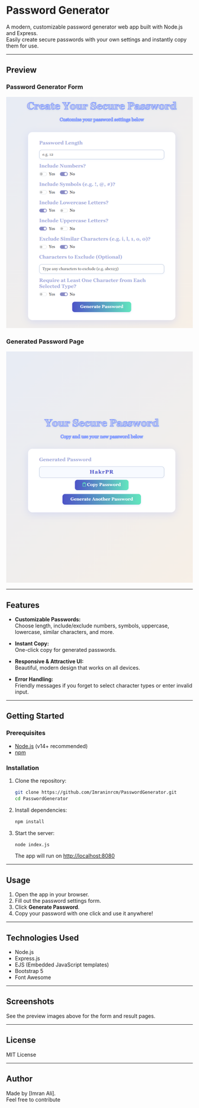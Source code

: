 # Password Generator

A modern, customizable password generator web app built with Node.js and Express.  
Easily create secure passwords with your own settings and instantly copy them for use.

---

## Preview

### Password Generator Form

![Password Generator Form](./public/assets/preview1.png)

### Generated Password Page

![Generated Password Page](./public/assets/preview2.png)

---

## Features

- **Customizable Passwords:**  
  Choose length, include/exclude numbers, symbols, uppercase, lowercase, similar characters, and more.

- **Instant Copy:**  
  One-click copy for generated passwords.

- **Responsive & Attractive UI:**  
  Beautiful, modern design that works on all devices.

- **Error Handling:**  
  Friendly messages if you forget to select character types or enter invalid input.

---

## Getting Started

### Prerequisites

- [Node.js](https://nodejs.org/) (v14+ recommended)
- [npm](https://www.npmjs.com/)

### Installation

1. Clone the repository:

   ```bash
   git clone https://github.com/Imraninrcm/PasswordGenerator.git
   cd PasswordGenerator
   ```

2. Install dependencies:

   ```bash
   npm install
   ```

3. Start the server:
   ```bash
   node index.js
   ```
   The app will run on [http://localhost:8080](http://localhost:8080)

---

## Usage

1. Open the app in your browser.
2. Fill out the password settings form.
3. Click **Generate Password**.
4. Copy your password with one click and use it anywhere!

---

## Technologies Used

- Node.js
- Express.js
- EJS (Embedded JavaScript templates)
- Bootstrap 5
- Font Awesome

---

## Screenshots

See the preview images above for the form and result pages.

---

## License

MIT License

---

## Author

Made by [Imran Ali].  
Feel free to contribute
